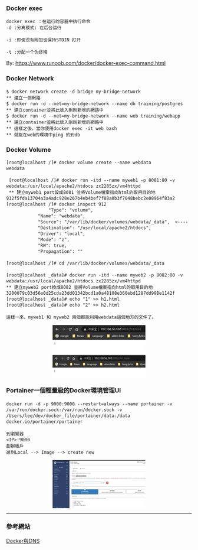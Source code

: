 

### Docker exec 

    docker exec ：在运行的容器中执行命令
    -d :分离模式: 在后台运行

    -i :即使没有附加也保持STDIN 打开

    -t :分配一个伪终端
By: https://www.runoob.com/docker/docker-exec-command.html

### Docker Network

    $ docker network create -d bridge my-bridge-network
    ** 建立一個網路
    $ docker run -d --net=my-bridge-network --name db training/postgres
    ** 建立container並將此放入剛剛新增的網路中
    $ docker run -d --net=my-bridge-network --name web training/webapp
    ** 建立container並將此放入剛剛新增的網路中
    ** 這樣之後，當你使用docker exec -it web bash
    ** 就能在web的環境中ping 的到db

### Docker Volume

    [root@localhost /]# docker volume create --name webdata
    webdata

     [root@localhost /]# docker run -itd --name myweb1 -p 8081:80 -v webdata:/usr/local/apache2/htdocs zx2285zx/vm4httpd
     ** 建立myweb1 port設成8081 並將Volume檔案指向html的取用目的地
    912f5fda13704a3a4adc928e267b4eb4bef7f88a0b3f7048bebc2e08964f83a2
    [root@localhost /]# docker inspect 912
                    "Type": "volume",
                "Name": "webdata",
                "Source": "/var/lib/docker/volumes/webdata/_data",  <----
                "Destination": "/usr/local/apache2/htdocs",
                "Driver": "local",
                "Mode": "z",
                "RW": true,
                "Propagation": ""

    [root@localhost /]# cd /var/lib/docker/volumes/webdata/_data

    [root@localhost _data]# docker run -itd --name myweb2 -p 8082:80 -v webdata:/usr/local/apache2/htdocs zx2285zx/vm4httpd
    ** 建立myweb2 port換成8082 並將Volume檔案指向html的取用目的地
    3200079c03d56e0d25cda23dd01342bcd1a0a48108e360ebd1287dd998e1142f
    [root@localhost _data]# echo "1" >> h1.html
    [root@localhost _data]# echo "2" >> h2.html

    這樣一來，myweb1 和 myweb2 兩個都能利用webdata這個地方的文件了。

<div  align="center">  
 <img src="https://github.com/TKTim/Docker-/blob/master/Picture/12.jpg" width = "50%" height = "50%" alt="01" align=center />
</div>
<div  align="center">  
 <img src="https://github.com/TKTim/Docker-/blob/master/Picture/13.jpg" width = "50%" height = "50%" alt="01" align=center />
</div>

### Portainer一個輕量級的Docker環境管理UI


    docker run -d -p 9000:9000 --restart=always --name portainer -v /var/run/docker.sock:/var/run/docker.sock -v /Users/lee/dev/docker_file/portainer/data:/data docker.io/portainer/portainer

    到瀏覽器
    <IP>:9000
    創辦帳戶
    進到Local --> Image --> create new

<div  align="center">  
 <img src="https://github.com/TKTim/Docker-/blob/master/Picture/14.jpg" width = "50%" height = "50%" alt="01" align=center />
</div>



    




---
### 參考網站

[Docker與DNS](https://dotblogs.com.tw/grassshrimp_tech_intern/2016/06/18/071957)